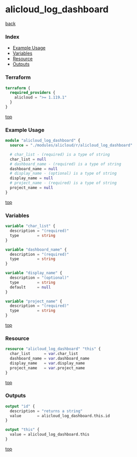 # alicloud_log_dashboard

[back](../alicloud.md)

### Index

- [Example Usage](#example-usage)
- [Variables](#variables)
- [Resource](#resource)
- [Outputs](#outputs)

### Terraform

```terraform
terraform {
  required_providers {
    alicloud = ">= 1.119.1"
  }
}
```

[top](#index)

### Example Usage

```terraform
module "alicloud_log_dashboard" {
  source = "./modules/alicloud/r/alicloud_log_dashboard"

  # char_list - (required) is a type of string
  char_list = null
  # dashboard_name - (required) is a type of string
  dashboard_name = null
  # display_name - (optional) is a type of string
  display_name = null
  # project_name - (required) is a type of string
  project_name = null
}
```

[top](#index)

### Variables

```terraform
variable "char_list" {
  description = "(required)"
  type        = string
}

variable "dashboard_name" {
  description = "(required)"
  type        = string
}

variable "display_name" {
  description = "(optional)"
  type        = string
  default     = null
}

variable "project_name" {
  description = "(required)"
  type        = string
}
```

[top](#index)

### Resource

```terraform
resource "alicloud_log_dashboard" "this" {
  char_list      = var.char_list
  dashboard_name = var.dashboard_name
  display_name   = var.display_name
  project_name   = var.project_name
}
```

[top](#index)

### Outputs

```terraform
output "id" {
  description = "returns a string"
  value       = alicloud_log_dashboard.this.id
}

output "this" {
  value = alicloud_log_dashboard.this
}
```

[top](#index)